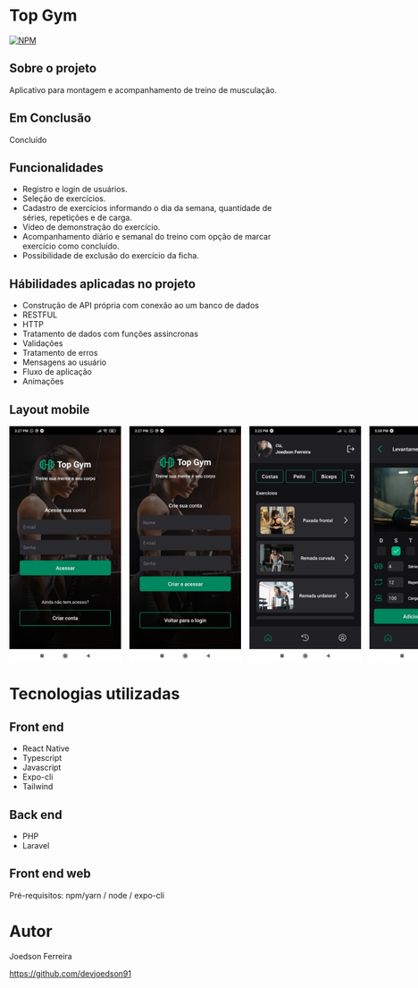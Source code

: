 # Top Gym
[![NPM](https://img.shields.io/npm/l/react)](https://github.com/devsuperior/sds1-wmazoni/blob/master/LICENSE) 

## Sobre o projeto

Aplicativo para montagem e acompanhamento de treino de musculação.

## Em Conclusão

Concluído

## Funcionalidades

- Registro e login de usuários.
- Seleção de exercícios.
- Cadastro de exercícios informando o dia da semana, quantidade de séries, repetições e de carga.
- Vídeo de demonstração do exercício.
- Acompanhamento diário e semanal do treino com opção de marcar exercício como concluído.
- Possibilidade de exclusão do exercício da ficha.

## Hábilidades aplicadas no projeto

- Construção de API própria com conexão ao um banco de dados
- RESTFUL
- HTTP
- Tratamento de dados com funções assincronas
- Validações
- Tratamento de erros
- Mensagens ao usuário
- Fluxo de aplicação
- Animações

## Layout mobile

<div style="display: flex; gap: 15px;">
   <img src="https://github.com/devjoedson91/top-gym/blob/main/assets/signin.jpg" width="200" />
   <img src="https://github.com/devjoedson91/top-gym/blob/main/assets/signup.jpg" width="200" />
   <img src="https://github.com/devjoedson91/top-gym/blob/main/assets/home.jpg" width="200" />
   <img src="https://github.com/devjoedson91/top-gym/blob/main/assets/exercise.jpg" width="200" />
   <img src="https://github.com/devjoedson91/top-gym/blob/main/assets/webvideo.jpg" width="200" />
   <img src="https://github.com/devjoedson91/top-gym/blob/main/assets/workout.jpg" width="200" />
   <img src="https://github.com/devjoedson91/top-gym/blob/main/assets/perfil.jpg" width="200" />
</div>

# Tecnologias utilizadas
## Front end
- React Native
- Typescript
- Javascript
- Expo-cli
- Tailwind

## Back end
- PHP
- Laravel

## Front end web
Pré-requisitos: npm/yarn / node / expo-cli

# Autor

Joedson Ferreira

https://github.com/devjoedson91
 
